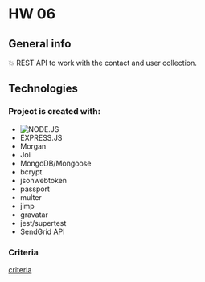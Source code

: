 # HW 06


## General info

:boom:   REST API to work with the contact and user collection.


## Technologies


### Project is created with:

- ![NODE.JS](https://badges.aleen42.com/src/node.svg)&nbsp;
- EXPRESS.JS
- Morgan
- Joi
- MongoDB/Mongoose
- bcrypt
- jsonwebtoken
- passport
- multer
- jimp
- gravatar
- jest/supertest
- SendGrid API


 
### Criteria
[criteria](https://github.com/goitacademy/nodejs-homework/blob/master/homework-06/README.en.md)


